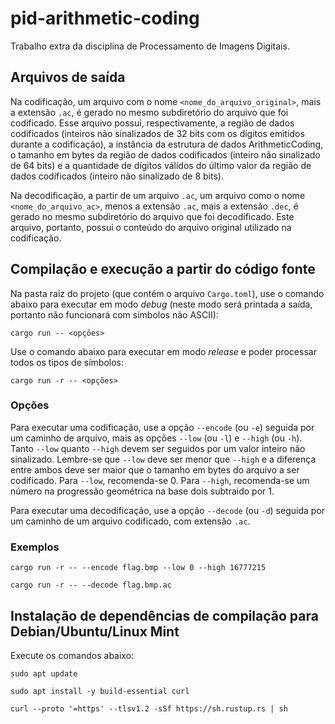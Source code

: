 # pid-arithmetic-coding 

Trabalho extra da disciplina de Processamento de Imagens Digitais.

## Arquivos de saída

Na codificação, um arquivo com o nome `<nome_do_arquivo_original>`, mais a extensão `.ac`, é gerado no mesmo subdiretório do arquivo que foi codificado. Esse arquivo possui, respectivamente, a região de dados codificados (inteiros não sinalizados de 32 bits com os dígitos emitidos durante a codificação), a instância da estrutura de dados ArithmeticCoding, o tamanho em bytes da região de dados codificados (inteiro não sinalizado de 64 bits) e a quantidade de dígitos válidos do último valor da região de dados codificados (inteiro não sinalizado de 8 bits).

Na decodificação, a partir de um arquivo `.ac`, um arquivo como o nome `<nome_do_arquivo_ac>`, menos a extensão `.ac`, mais a extensão `.dec`, é gerado no mesmo subdiretório do arquivo que foi decodificado. Este arquivo, portanto, possui o conteúdo do arquivo original utilizado na codificação.

## Compilação e execução a partir do código fonte

Na pasta raiz do projeto (que contém o arquivo `Cargo.toml`), use o comando abaixo para executar em modo *debug* (neste modo será printada a saída, portanto não funcionará com símbolos não ASCII):

```
cargo run -- <opções>
```

Use o comando abaixo para executar em modo *release* e poder processar todos os tipos de símbolos:

```
cargo run -r -- <opções>
```

### Opções

Para executar uma codificação, use a opção `--encode` (ou `-e`) seguida por um caminho de arquivo, mais as opções `--low` (ou `-l`) e `--high` (ou `-h`). Tanto `--low` quanto `--high` devem ser seguidos por um valor inteiro não sinalizado. Lembre-se que `--low` deve ser menor que `--high` e a diferença entre ambos deve ser maior que o tamanho em bytes do arquivo a ser codificado. Para `--low`, recomenda-se 0. Para `--high`, recomenda-se um número na progressão geométrica na base dois subtraido por 1.

Para executar uma decodificação, use a opção `--decode` (ou `-d`) seguida por um caminho de um arquivo codificado, com extensão `.ac`.

### Exemplos

```
cargo run -r -- --encode flag.bmp --low 0 --high 16777215 
```

```
cargo run -r -- --decode flag.bmp.ac
```

## Instalação de dependências de compilação para Debian/Ubuntu/Linux Mint

Execute os comandos abaixo:

```
sudo apt update
```
```
sudo apt install -y build-essential curl
```
```
curl --proto '=https' --tlsv1.2 -sSf https://sh.rustup.rs | sh
```